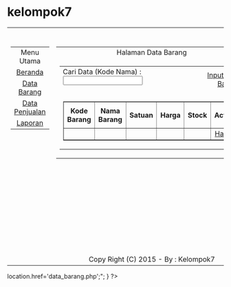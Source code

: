 # kelompok7
<!DOCTYPE html PUBLIC "-//W3C//DTD XHTML 1.0 Transitional//EN" "http://www.w3.org/TR/xhtml1/DTD/xhtml1-transitional.dtd">
<html xmlns="http://www.w3.org/1999/xhtml">
<head>
<meta http-equiv="Content-Type" content="text/html; charset=utf-8" />
<title>Sistem Informasi Penjualan - By : Wardoyo</title>
<link href="desain.css" rel="stylesheet" type="text/css" />
</head>

<body>
<?
	include "koneksi.php";
	//ambil nilai dari textfield "cari"
	$cari = $_REQUEST ["cari"];
	//jika cari = kosong
	if (empty($cari))
	{
		//tampilkan semua record tbl_barang
		$pencarian = "";
		$cari_data = "select * from tbl_barang order by kode_barang";
	}
	else //jika cari ada nilainya
	{
		$pencarian = $_REQUEST["cari"];
		//pencarian data berdasarkan kode / nama barang
		$cari_data = "select * from tbl_barang where kode_barang like '%$pencarian%' or nama_barang like '%$pencarian%' order by kode_barang";
	}
	//eksekusi perintah SQL
	$hasil = mysql_query($cari_data);
?>
<table width="100%" border="0" cellspacing="0" cellpadding="0">
  <tr>
    <td colspan="3">&nbsp;</td>
  </tr>
  <tr>
    <td width="20%" height="500" valign="top" class="garis_utama"><table width="100%" border="0" cellspacing="0" cellpadding="3">
      <tr>
        <td align="center" class="menu_utama">Menu Utama</td>
      </tr>
      <tr>
        <td align="center" class="isi_menu"><a href="index.php">Beranda</a></td>
      </tr>
      <tr>
        <td align="center" class="isi_menu"><a href="data_barang.php">Data Barang</a></td>
      </tr>
      <tr>
        <td align="center" class="isi_menu"><a href="data_penjualan.php">Data Penjualan</a></td>
      </tr>
      <tr>
        <td align="center" class="isi_menu"><a href="laporan.php">Laporan</a></td>
      </tr>
    </table></td>
    <td width="60%" valign="top"><table width="100%" border="0" cellspacing="0" cellpadding="3">
      <tr>
        <td align="center" class="menu_utama">Halaman Data Barang</td>
      </tr>
      <tr>
        <td><table width="100%" border="0" cellspacing="0" cellpadding="3">
          <tr>
            <td width="75%"><form id="form1" name="form1" method="post" action="">
              Cari Data (Kode Nama) : 
              <input type="text" name="cari" id="cari" />
            </form></td>
            <td align="right"><a href="input_barang.php">Input Data Barang</a></td>
          </tr>
          <tr>
            <td colspan="2"><table width="100%" border="1" cellspacing="0" cellpadding="3">
              <tr>
                <th width="15%" align="center"><span class="isi_tabel">Kode Barang</span></th>
                <th width="30%" align="center"><span class="isi_tabel">Nama Barang</span></th>
                <th width="15%" align="center"><p><span class="isi_tabel">Satuan</span></p></th>
                <th width="15%" align="center"><span class="isi_tabel">Harga</span></th>
                <th width="10%" align="center"><span class="isi_tabel">Stock</span></th>
                <th width="15%" align="center"><span class="isi_tabel">Action</span></th>
              </tr>
              <?
			  	//mulainya perulangan
			  	//gunakan perulangan untuk menampilkan data
			  	while($data = mysql_fetch_array($hasil))
			  	{
				  	//tampilkan data barang
				  	$kode = $data[0];
				  	$nama = $data[1];
				  	$satuan = $data[2];
				  	$harga = $data[3];
				  	$stock = $data[4];
			  ?>
              <tr>
                <td><? echo $kode; ?></td>
                <td><? echo $nama; ?></td>
                <td><? echo $satuan; ?></td>
                <td><? echo $harga; ?></td>
                <td><? echo $stock; ?></td>
                <td align="center"><a href= "?data_barang.php&amp; kode=<? echo $kode; ?>&amp;act=hapus">Hapus</a></td>
              </tr>
              <?
			  	//akhir perulangan
			  	}
			  ?>
            </table></td>
          </tr>
        </table></td>
      </tr>
    </table></td>
    <td width="20%" valign="top" class="garis_utama"><table width="100%" border="0" cellspacing="0" cellpadding="3">
      <tr>
        <td class="menu_utama">Link Halaman</td>
      </tr>
      <tr>
        <td class="isi_menu"><a href="http://www.google.com" target="_blank">Google</a></td>
      </tr>
      <tr>
        <td class="isi_menu"><a href="http://www.yahoo.com" target="_blank">Yahoo</a></td>
      </tr>
      <tr>
        <td class="isi_menu"><a href="http://www.facebook.com" target="_blank">Facebook</a></td>
      </tr>
      <tr>
        <td class="isi_menu"><a href="http://www.twitter.com" target="_blank">Twitter</a></td>
      </tr>
    </table></td>
  </tr>
  <tr>
    <td colspan="3" align="center" class="garis_footer">
      Copy Right (C) 2015 - By : Kelompok7</td>
  </tr>
</table>
<?
	//ambil nilai dari variabel link
	$kode = $_REQUEST["kode"];
	$act = $_REQUEST["act"];
	//jika act = hapus
	if ($act == "hapus")
	{
		//hapus record tbl_barang berdasarkan kode barang
		$hapus_data = "delete from tbl_barang where kode_barang = '$kode'";
		$hasil = mysql_query($hapus_data);
		//refresh halaman
		echo "<script> location.href='data_barang.php';</script>";
	}
?>
</body>
</html>
